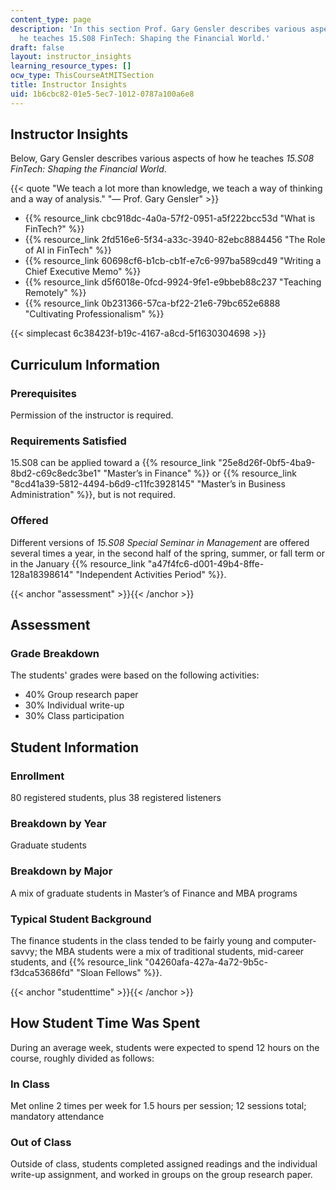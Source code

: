 ```yaml
---
content_type: page
description: 'In this section Prof. Gary Gensler describes various aspects of how
  he teaches 15.S08 FinTech: Shaping the Financial World.'
draft: false
layout: instructor_insights
learning_resource_types: []
ocw_type: ThisCourseAtMITSection
title: Instructor Insights
uid: 1b6cbc82-01e5-5ec7-1012-0787a100a6e8
---
```

## Instructor Insights

Below, Gary Gensler describes various aspects of how he teaches _15.S08 FinTech: Shaping the Financial World_.

{{< quote "We teach a lot more than knowledge, we teach a way of thinking and a way of analysis." "— Prof. Gary Gensler" >}}

- {{% resource_link cbc918dc-4a0a-57f2-0951-a5f222bcc53d "What is FinTech?" %}}
- {{% resource_link 2fd516e6-5f34-a33c-3940-82ebc8884456 "The Role of AI in FinTech" %}}
- {{% resource_link 60698cf6-b1cb-cb1f-e7c6-997ba589cd49 "Writing a Chief Executive Memo" %}}
- {{% resource_link d5f6018e-0fcd-9924-9fe1-e9bbeb88c237 "Teaching Remotely" %}}
- {{% resource_link 0b231366-57ca-bf22-21e6-79bc652e6888 "Cultivating Professionalism" %}}

{{< simplecast 6c38423f-b19c-4167-a8cd-5f1630304698 >}}

## Curriculum Information

### Prerequisites

Permission of the instructor is required.

### Requirements Satisfied

15.S08 can be applied toward a {{% resource_link "25e8d26f-0bf5-4ba9-8bd2-c69c8edc3be1" "Master’s in Finance" %}} or {{% resource_link "8cd41a39-5812-4494-b6d9-c11fc3928145" "Master’s in Business Administration" %}}, but is not required.

### Offered

Different versions of _15.S08 Special Seminar in Management_ are offered several times a year, in the second half of the spring, summer, or fall term or in the January {{% resource_link "a47f4fc6-d001-49b4-8ffe-128a18398614" "Independent Activities Period" %}}.

{{< anchor "assessment" >}}{{< /anchor >}}

## Assessment

### Grade Breakdown

The students' grades were based on the following activities:

- 40% Group research paper
- 30% Individual write-up
- 30% Class participation

## Student Information

### Enrollment

80 registered students, plus 38 registered listeners

### Breakdown by Year

Graduate students

### Breakdown by Major

A mix of graduate students in Master’s of Finance and MBA programs

### Typical Student Background

The finance students in the class tended to be fairly young and computer-savvy; the MBA students were a mix of traditional students, mid-career students, and {{% resource_link "04260afa-427a-4a72-9b5c-f3dca53686fd" "Sloan Fellows" %}}.

{{< anchor "studenttime" >}}{{< /anchor >}}

## How Student Time Was Spent

During an average week, students were expected to spend 12 hours on the course, roughly divided as follows:

### In Class

Met online 2 times per week for 1.5 hours per session; 12 sessions total; mandatory attendance

### Out of Class

Outside of class, students completed assigned readings and the individual write-up assignment, and worked in groups on the group research paper.